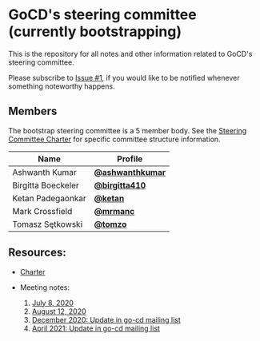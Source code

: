# GoCD's steering committee (currently bootstrapping)

This is the repository for all notes and other information related to GoCD's steering committee.

Please subscribe to [Issue #1](https://github.com/gocd/steering/issues/1), if you would like to be notified whenever something noteworthy happens.


## Members

The bootstrap steering committee is a 5 member body. See the [Steering Committee Charter](charter.md) for specific committee structure information.

| Name               | Profile                                                |
| -----              | --------                                               |
| Ashwanth Kumar     | **[@ashwanthkumar](https://github.com/ashwanthkumar)** |
| Birgitta Boeckeler | **[@birgitta410](https://github.com/birgitta410)**     |
| Ketan Padegaonkar  | **[@ketan](https://github.com/ketan)**                 |
| Mark Crossfield    | **[@mrmanc](https://github.com/mrmanc)**               |
| Tomasz Sętkowski   | **[@tomzo](https://github.com/tomzo)**                 |

## Resources:

- [Charter](charter.md)

- Meeting notes:

  1. [July 8, 2020](./notes/2020_07_08.md)
  2. [August 12, 2020](./notes/2020_08_12.md)
  3. [December 2020: Update in go-cd mailing list](https://groups.google.com/g/go-cd/c/g-P41BBgk_k/m/-htaXe3YBQAJ)
  4. [April 2021: Update in go-cd mailing list](https://groups.google.com/g/go-cd/c/eIrnAEEwtzY/m/XLYFwP9sAQAJ)
